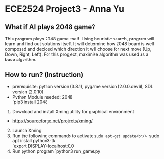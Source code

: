 # ECE2524 Project3 - Anna Yu
## What if AI plays 2048 game?
This program plays 2048 game itself. Using heuristic search, program will learn and find out solutions itself.
It will determine how 2048 board is well composed and decided which direction it will choose for next move (Up, Down, Right, Left).
For this progject, maximize algorithm was used as a base algorithm.

## How to run? (Instruction)
* prerequisite: python version (3.8.1), pygame version (2.0.0.dev6), SDL version (2.0.10)
* Python Module needed: 2048<br/>
  `pip3 install 2048
1. Download and install Xming utility for graphical environment
  - https://sourceforge.net/projects/xming/
2. Launch Xming
3. Run the following commands to activate
  `sudo apt-get update<br/>
  `sudo apt install python3-tk<br/>
  `export DISPLAY=localhost:0.0<br/>
4. Run python program
  `python3 run_game.py
